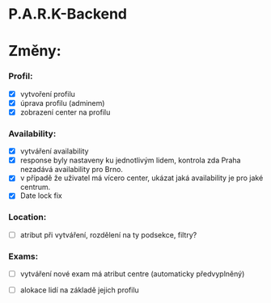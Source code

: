 # P.A.R.K-Backend


# Změny:

### Profil:

- [x] vytvoření profilu 
- [x] úprava profilu (adminem)
- [x] zobrazení center na profilu

### Availability:

- [x] vytváření availability 
- [x] response byly nastaveny ku jednotlivým lidem, kontrola zda Praha nezadává availability pro Brno. 
- [x] v případě že uživatel má vícero center, ukázat jaká availability je pro jaké centrum. 
- [x] Date lock fix 

### Location:
- [ ] atribut při vytváření, rozdělení na ty podsekce, filtry? 

### Exams:
- [ ] vytváření nové exam má atribut centre (automaticky předvyplněný) 
- [ ] alokace lidí na základě jejich profilu  




